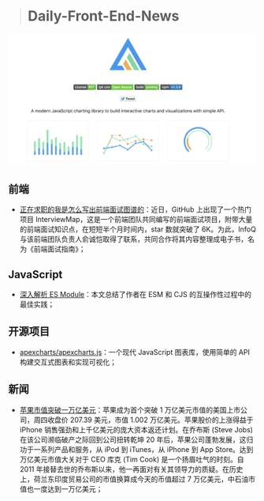 > # Daily-Front-End-News

[![cover][img]][link]

[img]: https://github.com/fengshangwuqi/Daily-Front-End-News/blob/master/history/2018/08/03/apexcharts_apexcharts.js.jpg "apexcharts/apexcharts.js"
[link]: https://github.com/apexcharts/apexcharts.js

## 前端

- [正在求职的我是怎么写出前端面试图谱的](http://t.cn/RD5vdIp)：近日，GitHub 上出现了一个热门项目 InterviewMap，这是一个前端团队共同编写的前端面试项目，附带大量的前端面试知识点，在短短半个月时间内，star 数就突破了 6K。为此，InfoQ 与该前端团队负责人俞诚恺取得了联系，共同合作将其内容整理成电子书，名为《前端面试指南》；

## JavaScript

- [深入解析 ES Module](https://zhuanlan.zhihu.com/p/40733281)：本文总结了作者在 ESM 和 CJS 的互操作性过程中的最佳实践；

## 开源项目

- [apexcharts/apexcharts.js](https://github.com/apexcharts/apexcharts.js)：一个现代 JavaScript 图表库，使用简单的 API 构建交互式图表和实现可视化；

## 新闻

- [苹果市值突破一万亿美元](https://www.solidot.org/story?sid=57433)：苹果成为首个突破 1 万亿美元市值的美国上市公司，周四收盘价 207.39 美元，市值 1.002 万亿美元。苹果股价的上涨得益于 iPhone 销售强劲和上千亿美元的庞大资本返还计划。在乔布斯 (Steve Jobs) 在该公司濒临破产之际回到公司扭转乾坤 20 年后，苹果公司蓬勃发展，这归功于一系列产品和服务，从 iPod 到 iTunes，从 iPhone 到 App Store。达到万亿美元市值大关对于 CEO 库克 (Tim Cook) 是一个扬眉吐气的时刻。自 2011 年接替去世的乔布斯以来，他一再面对有关其领导力的质疑。在历史上，荷兰东印度贸易公司的市值换算成今天的币值超过 7 万亿美元，中石油市值也一度达到一万亿美元；
